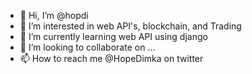 - 👋 Hi, I’m @hopdi
- 👀 I’m interested in web API's, blockchain, and Trading
- 🌱 I’m currently learning web API using django
- 💞️ I’m looking to collaborate on ...
- 📫 How to reach me @HopeDimka on twitter

<!---
hopdi/hopdi is a ✨ special ✨ repository because its `README.md` (this file) appears on your GitHub profile.
You can click the Preview link to take a look at your changes.
--->
